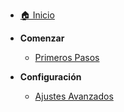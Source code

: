 * [🏠 Inicio](./)

* **Comenzar**
  * [Primeros Pasos](comenzar/pasos.md)

* **Configuración**
  * [Ajustes Avanzados](configuracion/ajustes.md)
